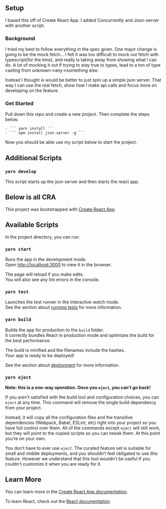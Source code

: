## Setup

I based this off of Create React App. I added Concurrently and Json-server with another script.

### Background

I tried my best to follow everything in the spec given. One major change is going to be the mock fetch... I felt it was too difficult to mock out fetch with typescript(for the time), and really is taking away from showing what I can do. A lot of mocking it out if trying to stay true to types, lead to a ton of type casting from unknown->any->something else.

Instead I thought is would be better to just spin up a simple json server. That way I can use the real fetch, show how I make api calls and focus more on developing on the feature.

### Get Started

Pull down this repo and create a new project. Then complete the steps below.

    - ``` yarn install ```
    - ``` npm install json-server -g ```

Now you should be able use my script below to start the project.

## Additional Scripts

### `yarn develop`

This script starts up the json server and then starts the react app.

## Below is all CRA

This project was bootstrapped with [Create React App](https://github.com/facebook/create-react-app).

## Available Scripts

In the project directory, you can run:

### `yarn start`

Runs the app in the development mode.<br />
Open [http://localhost:3000](http://localhost:3000) to view it in the browser.

The page will reload if you make edits.<br />
You will also see any lint errors in the console.

### `yarn test`

Launches the test runner in the interactive watch mode.<br />
See the section about [running tests](https://facebook.github.io/create-react-app/docs/running-tests) for more information.

### `yarn build`

Builds the app for production to the `build` folder.<br />
It correctly bundles React in production mode and optimizes the build for the best performance.

The build is minified and the filenames include the hashes.<br />
Your app is ready to be deployed!

See the section about [deployment](https://facebook.github.io/create-react-app/docs/deployment) for more information.

### `yarn eject`

**Note: this is a one-way operation. Once you `eject`, you can’t go back!**

If you aren’t satisfied with the build tool and configuration choices, you can `eject` at any time. This command will remove the single build dependency from your project.

Instead, it will copy all the configuration files and the transitive dependencies (Webpack, Babel, ESLint, etc) right into your project so you have full control over them. All of the commands except `eject` will still work, but they will point to the copied scripts so you can tweak them. At this point you’re on your own.

You don’t have to ever use `eject`. The curated feature set is suitable for small and middle deployments, and you shouldn’t feel obligated to use this feature. However we understand that this tool wouldn’t be useful if you couldn’t customize it when you are ready for it.

## Learn More

You can learn more in the [Create React App documentation](https://facebook.github.io/create-react-app/docs/getting-started).

To learn React, check out the [React documentation](https://reactjs.org/).

